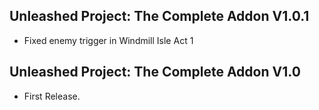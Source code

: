 ## Unleashed Project: The Complete Addon V1.0.1
- Fixed enemy trigger in Windmill Isle Act 1

## Unleashed Project: The Complete Addon V1.0
- First Release.
